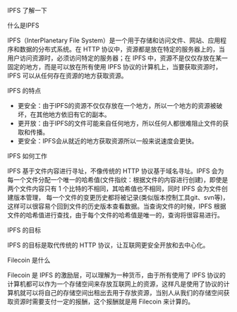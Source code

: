 IPFS 了解一下

什么是IPFS

IPFS（InterPlanetary File System）是一个用于存储和访问文件、网站、应用程序和数据的分布式系统。在 HTTP 协议中，资源都是放在特定的服务器上的，当用户访问资源时，必须访问特定的服务器；在 IPFS 中，资源不是仅仅存放在某一固定的地方，而是可以放在所有使用 IPFS 协议的计算机上，当要获取资源时，IPFS 可以从任何存在资源的地方获取资源。

IPFS 的特点

- 更安全：由于IPFS的资源不仅仅存放在一个地方，所以一个地方的资源被破坏，在其他地方依旧有它的副本。
- 更开放：由于IPFS的文件可能来自任何地方，所以任何人都很难阻止文件的获取和传播。
- 更安全：IPFS会从就近的地方获取资源所以一般来说速度会更快。

IPFS 如何工作

IPFS 基于文件内容进行寻址，不像传统的 HTTP 协议基于域名寻址。IPFS 会为每一个文件分配一个唯一的哈希值(文件指纹：根据文件的内容进行创建)，即使是两个文件内容只有 1 个比特的不相同，其哈希值也不相同，同时 IPFS 会为文件创建版本管理， 每一个文件的变更历史都将被记录(类似版本控制工具git、svn等)，这样可以很容易个回到文件的历史版本查看数据。当查询文件的时候，IPFS 根据文件的哈希值进行查找，由于每个文件的哈希值是唯一的，查询将很容易进行。

IPFS 的目标

IPFS 的目标是取代传统的 HTTP 协议，让互联网更安全开放和去中心化。

Filecoin 是什么

Filecoin 是 IPFS 的激励层，可以理解为一种货币，由于所有使用了 IPFS 协议的计算机都可以作为一个存储空间来存放互联网上的资源，这样凡是使用了协议的计算机就可以将自己的存储空间出租出去用于存放资源，当别人从我们的存储空间获取资源时需要支付一定的报酬，这个报酬就是用 Filecoin 来计算的。





